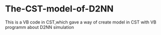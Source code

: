 # The-CST-model-of-D2NN
This is a VB code  in CST,which gave a way of create model in CST with VB programm about D2NN simulation
